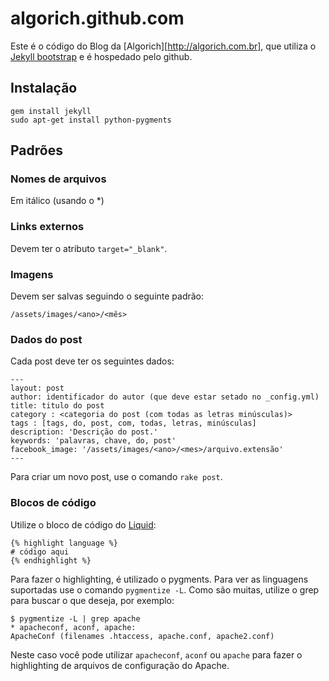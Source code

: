 # algorich.github.com

Este é o código do Blog da [Algorich][http://algorich.com.br], que utiliza o [Jekyll bootstrap](http://jekyllbootstrap.com/) e é hospedado pelo github.

## Instalação

    gem install jekyll
    sudo apt-get install python-pygments

## Padrões

### Nomes de arquivos

Em itálico (usando o *)

### Links externos

Devem ter o atributo `target="_blank"`.

### Imagens

Devem ser salvas seguindo o seguinte padrão:

    /assets/images/<ano>/<mês>

### Dados do post

Cada post deve ter os seguintes dados:

    ---
    layout: post
    author: identificador do autor (que deve estar setado no _config.yml)
    title: titulo do post
    category : <categoria do post (com todas as letras minúsculas)>
    tags : [tags, do, post, com, todas, letras, minúsculas]
    description: 'Descrição do post.'
    keywords: 'palavras, chave, do, post'
    facebook_image: '/assets/images/<ano>/<mes>/arquivo.extensão'
    ---

Para criar um novo post, use o comando `rake post`.

### Blocos de código

Utilize o bloco de código do [Liquid](https://github.com/shopify/liquid/wiki/liquid-for-designers):

    {% highlight language %}
    # código aqui
    {% endhighlight %}

Para fazer o highlighting, é utilizado o pygments. Para ver as linguagens suportadas use o comando `pygmentize -L`. Como são muitas, utilize o grep para buscar o que deseja, por exemplo:

    $ pygmentize -L | grep apache
    * apacheconf, aconf, apache:
    ApacheConf (filenames .htaccess, apache.conf, apache2.conf)

Neste caso você pode utilizar `apacheconf`, `aconf` ou `apache` para fazer o highlighting de arquivos de configuração do Apache.